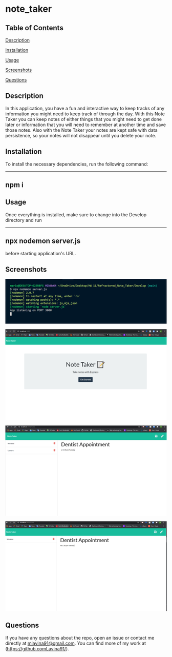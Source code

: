 # note_taker

## Table of Contents 

[Description](#description)

[Installation](#installation)

[Usage](#usage)

[Screenshots](#screenshots)

[Questions](#questions)


## Description 

In this application, you have a fun and interactive way to keep tracks of any information you might need to keep track of through the day. With this Note Taker you can keep notes of either things that you might need to get done later or information that you will need to remember at another time and save those notes. Also with the Note Taker your notes are kept safe with data persistence, so your notes will not disappear until you delete your note.


## Installation 

To install the necessary dependencies, run the following command:

----------
npm i
----------

## Usage 

Once everything is installed, make sure to change into the Develop directory and run 

-------------------------
npx nodemon server.js
-------------------------

before starting application's URL.



## Screenshots

![Picture of running the server in the terminal](./images/nodemon_server.png)

![Picture of the home page of the Note Taker](./images/start_screen.png)

![Picture of 2 notes saved and 1 being made](./images/3_notes.png)

![Picture of 1 of the notes from the picture above deleted](./images/2_notes.png)


## Questions 

If you have any questions about the repo, open an issue or contact me directly at mlavina91@gmail.com. 
You can find more of my work at (https://github.comLavina91/).